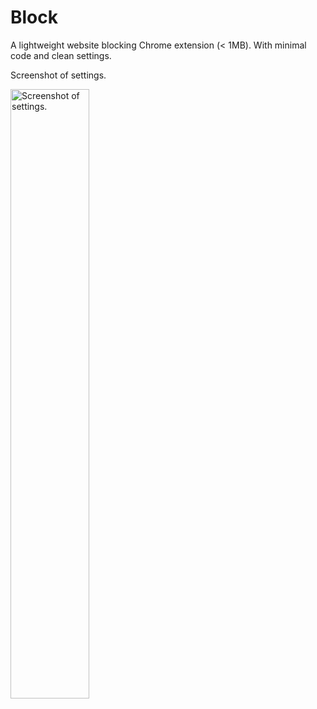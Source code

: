 # Block
A lightweight website blocking Chrome extension (< 1MB). With minimal code and clean settings.

Screenshot of settings.

<img width="50%" alt="Screenshot of settings." src="https://github.com/oscarmcdougall/Block/blob/master/preview.png?raw=true">
